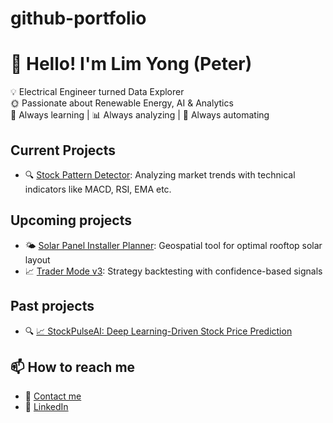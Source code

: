 # github-portfolio
# 👋 Hello! I'm Lim Yong (Peter)

💡 Electrical Engineer turned Data Explorer  
🌞 Passionate about Renewable Energy, AI & Analytics  
🧠 Always learning | 📊 Always analyzing | 🤖 Always automating

## Current Projects
- 🔍 [Stock Pattern Detector](https://github.com/yourusername/stock-detector): Analyzing market trends with technical indicators like MACD, RSI, EMA etc.

## Upcoming projects
- 🌤 [Solar Panel Installer Planner](https://github.com/yourusername/solar-planner): Geospatial tool for optimal rooftop solar layout
- 📈 [Trader Mode v3](https://github.com/yourusername/trader-mode): Strategy backtesting with confidence-based signals

## Past projects
- 🔍 [📈 StockPulseAI: Deep Learning-Driven Stock Price Prediction](https://github.com/yourusername/stock-detector)

## 📫 How to reach me
- 📩 [Contact me](https://forms.gle/ejDZhAS9EEioXaPF8)
- 💼 [LinkedIn](https://www.linkedin.com/in/peterlimyong/)
